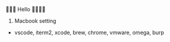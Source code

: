 🌱🌱🌱 Hello 🌱🌱🌱🌱 
  
  
  
1. Macbook setting  
- vscode, iterm2, xcode, brew, chrome, vmware, omega, burp


  
<!---
soovwv/soovwv is a ✨ special ✨ repository because its `README.md` (this file) appears on your GitHub profile.
You can click the Preview link to take a look at your changes.
--->
